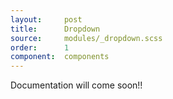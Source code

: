 ```yaml
---
layout:		post
title:		Dropdown
source:		modules/_dropdown.scss
order:      1
component:  components
---
```



<p class="lead">Documentation will come soon!!</p>
